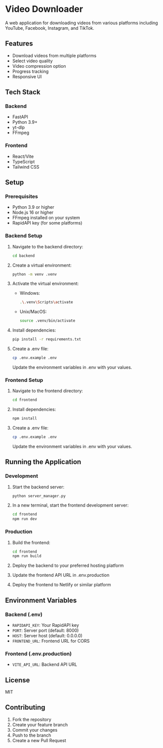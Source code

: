 # Video Downloader

A web application for downloading videos from various platforms including YouTube, Facebook, Instagram, and TikTok.

## Features

- Download videos from multiple platforms
- Select video quality
- Video compression option
- Progress tracking
- Responsive UI

## Tech Stack

### Backend
- FastAPI
- Python 3.9+
- yt-dlp
- FFmpeg

### Frontend
- React/Vite
- TypeScript
- Tailwind CSS

## Setup

### Prerequisites
- Python 3.9 or higher
- Node.js 16 or higher
- FFmpeg installed on your system
- RapidAPI key (for some platforms)

### Backend Setup

1. Navigate to the backend directory:
   ```bash
   cd backend
   ```

2. Create a virtual environment:
   ```bash
   python -m venv .venv
   ```

3. Activate the virtual environment:
   - Windows:
     ```bash
     .\.venv\Scripts\activate
     ```
   - Unix/MacOS:
     ```bash
     source .venv/bin/activate
     ```

4. Install dependencies:
   ```bash
   pip install -r requirements.txt
   ```

5. Create a .env file:
   ```bash
   cp .env.example .env
   ```
   Update the environment variables in .env with your values.

### Frontend Setup

1. Navigate to the frontend directory:
   ```bash
   cd frontend
   ```

2. Install dependencies:
   ```bash
   npm install
   ```

3. Create a .env file:
   ```bash
   cp .env.example .env
   ```
   Update the environment variables in .env with your values.

## Running the Application

### Development

1. Start the backend server:
   ```bash
   python server_manager.py
   ```

2. In a new terminal, start the frontend development server:
   ```bash
   cd frontend
   npm run dev
   ```

### Production

1. Build the frontend:
   ```bash
   cd frontend
   npm run build
   ```

2. Deploy the backend to your preferred hosting platform
3. Update the frontend API URL in .env.production
4. Deploy the frontend to Netlify or similar platform

## Environment Variables

### Backend (.env)
- `RAPIDAPI_KEY`: Your RapidAPI key
- `PORT`: Server port (default: 8000)
- `HOST`: Server host (default: 0.0.0.0)
- `FRONTEND_URL`: Frontend URL for CORS

### Frontend (.env.production)
- `VITE_API_URL`: Backend API URL

## License

MIT

## Contributing

1. Fork the repository
2. Create your feature branch
3. Commit your changes
4. Push to the branch
5. Create a new Pull Request
